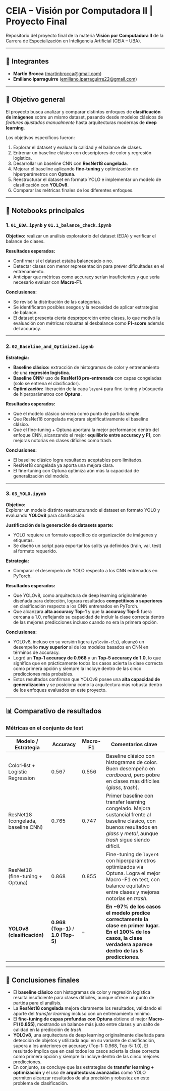 # CEIA – Visión por Computadora II | Proyecto Final

Repositorio del proyecto final de la materia **Visión por Computadora II** de la Carrera de Especialización en Inteligencia Artificial (CEIA – UBA).

---

## 👥 Integrantes

- **Martín Brocca** (<martinbrocca@gmail.com>)  
- **Emiliano Iparraguirre** (<emiliano.iparraguirre22@gmail.com>)  

---

## 🎯 Objetivo general

El proyecto busca analizar y comparar distintos enfoques de **clasificación de imágenes** sobre un mismo dataset, pasando desde modelos clásicos de *features ajustados manualmente* hasta arquitecturas modernas de **deep learning**.  

Los objetivos específicos fueron:  
1. Explorar el dataset y evaluar la calidad y el balance de clases.  
2. Entrenar un baseline clásico con descriptores de color y regresión logística.  
3. Desarrollar un baseline CNN con **ResNet18 congelada**.  
4. Mejorar el baseline aplicando **fine-tuning** y optimización de hiperparámetros con **Optuna**.  
5. Reestructurar el dataset en formato YOLO e implementar un modelo de clasificación con **YOLOv8**.  
6. Comparar las métricas finales de los diferentes enfoques.  

---

## 📂 Notebooks principales

### 1. `01_EDA.ipynb` y `01.1_balance_check.ipynb`  
**Objetivo:** realizar un análisis exploratorio del dataset (EDA) y verificar el balance de clases.  

**Resultados esperados:**  
- Confirmar si el dataset estaba balanceado o no.
- Detectar clases con menor representación para prever dificultades en el entrenamiento.
- Anticipar que métricas como accuracy serían insuficientes y que sería necesario evaluar con **Macro-F1**.

**Conclusiones:**
- Se revisó la distribución de las categorías.  
- Se identificaron posibles sesgos y la necesidad de aplicar estrategias de balance.  
- El dataset presenta cierta desproporción entre clases, lo que motivó la evaluación con métricas robustas al desbalance como **F1-score** además del accuracy.  

---

### 2. `02_Baseline_and_Optimized.ipynb`  
**Estrategia:**  
- **Baseline clásico:** extracción de histogramas de color y entrenamiento de una **regresión logística**.  
- **Baseline CNN:** uso de **ResNet18 pre-entrenada** con capas congeladas (solo se entrena el clasificador).  
- **Optimización:** liberación de la capa `layer4` para fine-tuning y búsqueda de hiperparámetros con **Optuna**.  

**Resultados esperados:**  
- Que el modelo clásico sirviera como punto de partida simple.  
- Que ResNet18 congelada mejorara significativamente el baseline clásico.  
- Que el fine-tuning + Optuna aportara la mejor performance dentro del enfoque CNN, alcanzando el mejor **equilibrio entre accuracy y F1**, con mejoras notorias en clases difíciles como trash.  

**Conclusiones:**  
- El baseline clásico logra resultados aceptables pero limitados.  
- ResNet18 congelada ya aporta una mejora clara.  
- El fine-tuning con Optuna optimiza aún más la capacidad de generalización del modelo.  

---

### 3. `03_YOLO.ipynb`  
**Objetivo:**  
Explorar un modelo distinto reestructurando el dataset en formato YOLO y evaluando **YOLOv8** para clasificación.  

**Justificación de la generación de datasets aparte:**  
- YOLO requiere un formato específico de organización de imágenes y etiquetas.  
- Se diseñó un script para exportar los splits ya definidos (train, val, test) al formato requerido.  

**Estrategia:**  
- Comparar el desempeño de YOLO respecto a los CNN entrenados en PyTorch.

**Resultados esperados:**  
- Que YOLOv8, como arquitectura de deep learning originalmente diseñada para detección, lograra resultados **competitivos o superiores** en clasificación respecto a los CNN entrenados en PyTorch.
- Que alcanzara **alta accuracy Top-1** y que la **accuracy Top-5** fuera cercana a 1.0, reflejando su capacidad de incluir la clase correcta dentro de las mejores predicciones incluso cuando no era la primera opción.

**Conclusiones:**
- YOLOv8, incluso en su versión ligera (`yolov8n-cls`), alcanzó un desempeño **muy superior** al de los modelos basados en CNN en términos de accuracy.  
- Logró un **Top-1 accuracy de 0.968** y un **Top-5 accuracy de 1.0**, lo que significa que en prácticamente todos los casos acierta la clase correcta como primera opción y siempre la incluye dentro de las cinco predicciones más probables.  
- Estos resultados confirman que YOLOv8 posee una **alta capacidad de generalización** y se posiciona como la arquitectura más robusta dentro de los enfoques evaluados en este proyecto.  

---

## 📊 Comparativo de resultados

### Métricas en el conjunto de **test**  

| Modelo / Estrategia                  | Accuracy | Macro-F1 | Comentarios clave |
|--------------------------------------|----------|----------|-------------------|
| ColorHist + Logistic Regression      | 0.567    | 0.556    | Baseline clásico con histogramas de color. Buen desempeño en *cardboard*, pero pobre en clases más difíciles (*glass*, *trash*). |
| ResNet18 (congelada, baseline CNN)   | 0.765    | 0.747    | Primer baseline con transfer learning congelado. Mejora sustancial frente al baseline clásico, con buenos resultados en *glass* y *metal*, aunque *trash* sigue siendo difícil. |
| ResNet18 (fine-tuning + Optuna)      | 0.868    | 0.855    | Fine-tuning de `layer4` con hiperparámetros optimizados vía Optuna. Logra el mejor Macro-F1 en test, con balance equitativo entre clases y mejoras notorias en *trash*. |
| **YOLOv8 (clasificación)**               | **0.968 (Top-1)** / **1.0 (Top-5)** | – | **En ~97% de los casos el modelo predice correctamente la clase en primer lugar. En el 100% de los casos, la clase verdadera aparece dentro de las 5 predicciones.** |

---

## 📝 Conclusiones finales

- El **baseline clásico** con histogramas de color y regresión logística resulta insuficiente para clases difíciles, aunque ofrece un punto de partida para el análisis.  
- La **ResNet18 congelada** mejora claramente los resultados, validando el aporte del *transfer learning* incluso con un entrenamiento mínimo.  
- El **fine-tuning de capas profundas con Optuna** obtiene el mejor **Macro-F1 (0.855)**, mostrando un balance más justo entre clases y un salto de calidad en la predicción de *trash*.  
- **YOLOv8**, una arquitectura de deep learning originalmente diseñada para detección de objetos y utilizada aquí en su variante de clasificación, supera a los anteriores en accuracy (Top-1: 0.968, Top-5: 1.0). El resultado implica que en casi todos los casos acierta la clase correcta como primera opción y siempre la incluye dentro de las cinco mejores predicciones.  
- En conjunto, se concluye que las estrategias de **transfer learning + optimización** y el uso de **arquitecturas avanzadas** como YOLO permiten alcanzar resultados de alta precisión y robustez en este problema de clasificación.  